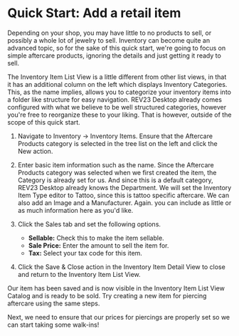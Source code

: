 # Quick Start: Add a retail item

Depending on your shop, you may have little to no products to sell, or possibly a whole lot of jewelry to sell. Inventory can become quite an advanced topic, so for the sake of this quick start, we're going to focus on simple aftercare products, ignoring the details and just getting it ready to sell.

The Inventory Item List View is a little different from other list views, in that it has an additional column on the left which displays Inventory Categories. This, as the name implies, allows you to categorize your inventory items into a folder like structure for easy navigation. REV23 Desktop already comes configured with what we believe to be well structured categories, however you're free to reorganize these to your liking. That is however, outside of the scope of this quick start.

1. Navigate to Inventory -> Inventory Items. Ensure that the Aftercare Products category is selected in the tree list on the left and click the New action.

2. Enter basic item information such as the name. Since the Aftercare Products category was selected when we first created the item, the Category is already set for us. And since this is a default category, REV23 Desktop already knows the Department. We will set the Inventory Item Type editor to Tattoo, since this is tattoo specific aftercare. We can also add an Image and a Manufacturer. Again. you can include as little or as much information here as you'd like.

3. Click the Sales tab and set the following options.

    - **Sellable:** Check this to make the item sellable.
    - **Sale Price:** Enter the amount to sell the item for.
    - **Tax:** Select your tax code for this item.

4. Click the Save & Close action in the Inventory Item Detail View to close and return to the Inventory Item List View.

Our item has been saved and is now visible in the Inventory Item List View Catalog and is ready to be sold. Try creating a new item for piercing aftercare using the same steps.

Next, we need to ensure that our prices for piercings are properly set so we can start taking some walk-ins!